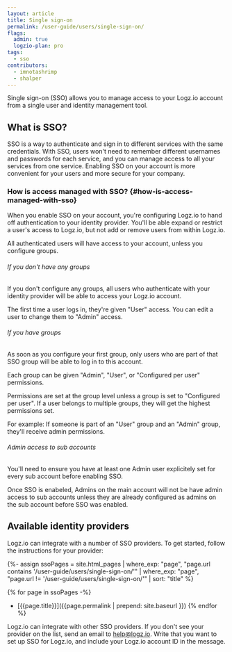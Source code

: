 ```yaml
---
layout: article
title: Single sign-on
permalink: /user-guide/users/single-sign-on/
flags:
  admin: true
  logzio-plan: pro
tags:
  - sso
contributors:
  - imnotashrimp
  - shalper
---
```


Single sign-on (SSO) allows you to manage access to your Logz.io account
from a single user and identity management tool.

## What is SSO?

SSO is a way to authenticate and sign in to different services
with the same credentials.
With SSO, users won't need to remember
different usernames and passwords for each service,
and you can manage access to all your services from one service.
Enabling SSO on your account is more convenient for your users
and more secure for your company.

### How is access managed with SSO? {#how-is-access-managed-with-sso}

When you enable SSO on your account,
you're configuring Logz.io to hand off authentication
to your identity provider.
You'll be able expand or restrict a user's access to Logz.io,
but not add or remove users from within Logz.io.

All authenticated users will have access to your account, unless you configure groups.

###### If you don't have any groups

If you don't configure any groups,
all users who authenticate with your identity provider
will be able to access your Logz.io account.

The first time a user logs in,
they're given "User" access.
You can edit a user to change them to "Admin" access.

###### If you have groups

As soon as you configure your first group,
only users who are part of that SSO group will be able to log in to this account.

Each group can be given "Admin", "User", or "Configured per user" permissions.

Permissions are set at the group level
unless a group is set to "Configured per user".
If a user belongs to multiple groups,
they will get the highest permissions set.

For example:
If someone is part of an "User" group and an "Admin" group,
they'll receive admin permissions.

###### Admin access to sub accounts

You'll need to ensure you have at least one Admin user explicitely set for every sub account before enabling SSO.

Once SSO is enabeled, Admins on the main account will not be have admin access to sub accounts unless they are already configured as admins on the sub account before SSO was enabled.

## Available identity providers

Logz.io can integrate with a number of SSO providers.
To get started, follow the instructions for your provider:

{%- assign ssoPages = site.html_pages |
  where_exp: "page", "page.url contains '/user-guide/users/single-sign-on/'" |
  where_exp: "page", "page.url != '/user-guide/users/single-sign-on/'" |
  sort: "title" %}

{% for page in ssoPages -%}
* [{{page.title}}]({{page.permalink | prepend: site.baseurl }})
{% endfor %}

Logz.io can integrate with other SSO providers.
If you don't see your provider on the list,
send an email to [help@logz.io](mailto:help@logz.io).
Write that you want to set up SSO for Logz.io,
and include your Logz.io account ID in the message.
